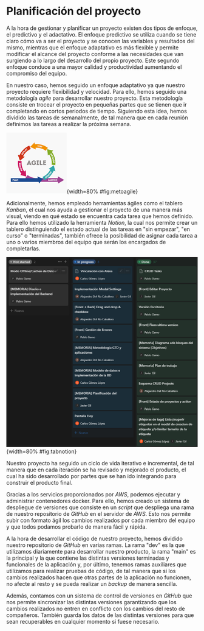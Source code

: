 # Planificación del proyecto

A la hora de gestionar y planificar un proyecto existen dos tipos de enfoque, el predictivo y el adactativo. El enfoque predictivo se utiliza cuando se tiene claro cómo va a ser el proyecto y se conocen las variables y resultados del mismo, mientras que el enfoque adaptativo es más flexible y permite modificar el alcance del proyecto conforme a las necesidades que van surgiendo a lo largo del desarrollo del propio proyecto. Este segundo enfoque conduce a una mayor calidad y productividad aumentando el compromiso del equipo.

En nuestro caso, hemos seguido un enfoque adaptativo ya que nuestro proyecto requiere flexibilidad y velocidad. Para ello, hemos seguido una metodología _agile_ para desarrollar nuestro proyecto. Esta metodología consiste en trocear el proyecto en pequeñas partes que se tienen que ir completando en cortos periodos de tiempo. Siguiendo esta idea, hemos dividido las tareas de semanalmente, de tal manera que en cada reunión definimos las tareas a realizar la próxima semana.

![Ciclo metodologías agile](img/metoagile.png){width=80% #fig:metoagile}

Adicionalmente, hemos empleado herramientas ágiles como el tablero _Kanban_, el cual nos ayuda a gestionar el proyecto de una manera más visual, viendo en qué estado se encuentra cada tarea que hemos definido. Para ello hemos utilizado la herramienta _Notion_, la cual nos permite crear un tablero distinguiendo el estado actual de las tareas en "sin empezar", "en curso" o "terminadas", también ofrece la posibilidad de asignar cada tarea a uno o varios miembros del equipo que serán los encargados de completarlas.

![Tablero de las tareas en Notion](img/tabnotion.png){width=80% #fig:tabnotion}

Nuestro proyecto ha seguido un ciclo de vida iterativo e incremental, de tal manera que en cada iteración se ha revisado y mejorado el producto, el cual ha sido desarrollado por partes que se han ido integrando para construir el producto final.

Gracias a los servicios proporcionados por _AWS_, podemos ejecutar y administrar contenedores docker. Para ello, hemos creado un sistema de despliegue de versiones que consiste en un _script_ que despliega una rama de nuestro repositorio de _GitHub_ en el servidor de _AWS_. Esto nos permite subir con formato ágil los cambios realizados por cada miembro del equipo y que todos podamos probarlo de manera fácil y rápida.

A la hora de desarrollar el código de nuestro proyecto, hemos dividido nuestro repositorio de _GitHub_ en varias ramas. La rama "dev" es la que utilizamos diariamente para desarrollar nuestro producto, la rama "main" es la principal y la que contiene las distintas versiones terminadas y funcionales de la aplicación y, por último, tenemos ramas auxiliares que utilizamos para realizar pruebas de código, de tal manera que si los cambios realizados hacen que otras partes de la aplicación no funcionen, no afecte al resto y se pueda realizar un _backup_ de manera sencilla.

Además, contamos con un sistema de control de versiones en _GitHub_ que nos permite sincronizar las distintas versiones garantizando que los cambios realizados no entren en conflicto con los cambios del resto de compañeros. También guarda los datos de las distintas versiones para que sean recuperables en cualquier momento si fuese necesario.
